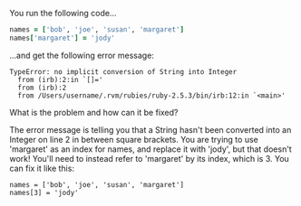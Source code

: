 You run the following code...

```ruby
names = ['bob', 'joe', 'susan', 'margaret']
names['margaret'] = 'jody'
```

...and get the following error message:

```
TypeError: no implicit conversion of String into Integer
  from (irb):2:in `[]='
  from (irb):2
  from /Users/username/.rvm/rubies/ruby-2.5.3/bin/irb:12:in `<main>'
```

What is the problem and how can it be fixed? 

The error message is telling you that a String hasn't been converted into an Integer on line 2 in between square brackets. You are trying to use 'margaret' as an index for names, and replace it with 'jody', but that doesn't work! You'll need to instead refer to 'margaret' by its index, which is 3. You can fix it like this:

```
names = ['bob', 'joe', 'susan', 'margaret']
names[3] = 'jody'
```

